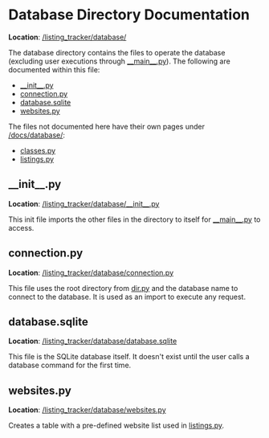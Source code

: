 # Database Directory Documentation
**Location**: [/listing_tracker/database/](/listing_tracker/database/)

The database directory contains the files to operate the database (excluding user executions through [\_\_main\_\_.py](/docs/toplevel.md#__main__py)). The following are documented within this file:
* [\_\_init\_\_.py](#__init__py)
* [connection.py](#connectionpy)
* [database.sqlite](#databasesqlite)
* [websites.py](#websitespy)

The files not documented here have their own pages under [/docs/database/](/docs/database/):
* [classes.py](/docs/database/classes.py)
* [listings.py](/docs/database/listings.md)

## \_\_init\_\_.py
**Location**: [/listing_tracker/database/\_\_init\_\_.py](/listing_tracker/database/__init__.py)

This init file imports the other files in the directory to itself for [\_\_main\_\_.py](/docs/toplevel.md#__main__py) to access.

## connection.py
**Location**: [/listing_tracker/database/connection.py](/listing_tracker/database/connection.py)

This file uses the root directory from [dir.py](/docs/toplevel.md#dirpy) and the database name to connect to the database. It is used as an import to execute any request.

## database.sqlite
**Location**: [/listing_tracker/database/database.sqlite](/listing_tracker/database/database.sqlite)

This file is the SQLite database itself. It doesn't exist until the user calls a database command for the first time.

## websites.py
**Location**: [/listing_tracker/database/websites.py](/listing_tracker/database/websites.py)

Creates a table with a pre-defined website list used in [listings.py](/docs/database/listings.md).